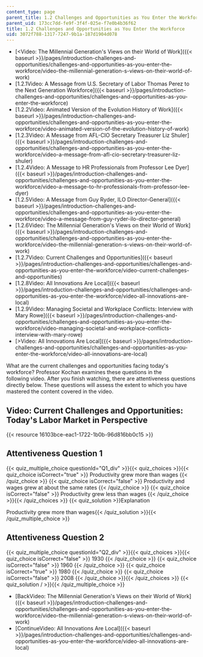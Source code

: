 ```yaml
---
content_type: page
parent_title: 1.2 Challenges and Opportunities as You Enter the Workforce
parent_uid: 173cc7dd-fe9f-3f4f-025e-f7e0b4b36f62
title: 1.2 Challenges and Opportunities as You Enter the Workforce
uid: 3072f788-1317-7247-9b1a-187d1904d078
---
```


*   [<Video: The Millennial Generation's Views on their World of Work]({{< baseurl >}}/pages/introduction-challenges-and-opportunities/challenges-and-opportunities-as-you-enter-the-workforce/video-the-millennial-generation-s-views-on-their-world-of-work)
*   [1.2.1Video: A Message from U.S. Secretary of Labor Thomas Perez to the Next Generation Workforce]({{< baseurl >}}/pages/introduction-challenges-and-opportunities/challenges-and-opportunities-as-you-enter-the-workforce)
*   [1.2.2Video: Animated Version of the Evolution History of Work]({{< baseurl >}}/pages/introduction-challenges-and-opportunities/challenges-and-opportunities-as-you-enter-the-workforce/video-animated-version-of-the-evolution-history-of-work)
*   [1.2.3Video: A Message from AFL-CIO Secretary Treasurer Liz Shuler]({{< baseurl >}}/pages/introduction-challenges-and-opportunities/challenges-and-opportunities-as-you-enter-the-workforce/video-a-message-from-afl-cio-secretary-treasurer-liz-shuler)
*   [1.2.4Video: A Message to HR Professionals from Professor Lee Dyer]({{< baseurl >}}/pages/introduction-challenges-and-opportunities/challenges-and-opportunities-as-you-enter-the-workforce/video-a-message-to-hr-professionals-from-professor-lee-dyer)
*   [1.2.5Video: A Message from Guy Ryder, ILO Director-General]({{< baseurl >}}/pages/introduction-challenges-and-opportunities/challenges-and-opportunities-as-you-enter-the-workforce/video-a-message-from-guy-ryder-ilo-director-general)
*   [1.2.6Video: The Millennial Generation's Views on their World of Work]({{< baseurl >}}/pages/introduction-challenges-and-opportunities/challenges-and-opportunities-as-you-enter-the-workforce/video-the-millennial-generation-s-views-on-their-world-of-work)
*   [1.2.7Video: Current Challenges and Opportunities]({{< baseurl >}}/pages/introduction-challenges-and-opportunities/challenges-and-opportunities-as-you-enter-the-workforce/video-current-challenges-and-opportunities)
*   [1.2.8Video: All Innovations Are Local]({{< baseurl >}}/pages/introduction-challenges-and-opportunities/challenges-and-opportunities-as-you-enter-the-workforce/video-all-innovations-are-local)
*   [1.2.9Video: Managing Societal and Workplace Conflicts: Interview with Mary Rowe]({{< baseurl >}}/pages/introduction-challenges-and-opportunities/challenges-and-opportunities-as-you-enter-the-workforce/video-managing-societal-and-workplace-conflicts-interview-with-mary-rowe)
*   [\>Video: All Innovations Are Local]({{< baseurl >}}/pages/introduction-challenges-and-opportunities/challenges-and-opportunities-as-you-enter-the-workforce/video-all-innovations-are-local)

What are the current challenges and opportunities facing today's workforce? Professor Kochan examines these questions in the following video. After you finish watching, there are attentiveness questions directly below. These questions will assess the extent to which you have mastered the content covered in the video.

Video: Current Challenges and Opportunities: Today's Labor Market in Perspective
--------------------------------------------------------------------------------

{{< resource 16103bce-eac1-1722-1b0b-96d816bb0c15 >}}

Attentiveness Question 1
------------------------

{{< quiz_multiple_choice questionId="Q1_div" >}}{{< quiz_choices >}}{{< quiz_choice isCorrect="true" >}}&nbsp;Productivity grew more than wages&nbsp;{{< /quiz_choice >}}
{{< quiz_choice isCorrect="false" >}}&nbsp;Productivity and wages grew at about the same rates&nbsp;{{< /quiz_choice >}}
{{< quiz_choice isCorrect="false" >}}&nbsp;Productivity grew less than wages&nbsp;{{< /quiz_choice >}}{{< /quiz_choices >}}
{{< quiz_solution >}}Explanation

Productivity grew more than wages{{< /quiz_solution >}}{{< /quiz_multiple_choice >}}

Attentiveness Question 2
------------------------

{{< quiz_multiple_choice questionId="Q2_div" >}}{{< quiz_choices >}}{{< quiz_choice isCorrect="false" >}}&nbsp;1930&nbsp;{{< /quiz_choice >}}
{{< quiz_choice isCorrect="false" >}}&nbsp;1960&nbsp;{{< /quiz_choice >}}
{{< quiz_choice isCorrect="true" >}}&nbsp;1980&nbsp;{{< /quiz_choice >}}
{{< quiz_choice isCorrect="false" >}}&nbsp;2008&nbsp;{{< /quiz_choice >}}{{< /quiz_choices >}}
{{< quiz_solution / >}}{{< /quiz_multiple_choice >}}

*   [BackVideo: The Millennial Generation's Views on their World of Work]({{< baseurl >}}/pages/introduction-challenges-and-opportunities/challenges-and-opportunities-as-you-enter-the-workforce/video-the-millennial-generation-s-views-on-their-world-of-work)
*   [ContinueVideo: All Innovations Are Local]({{< baseurl >}}/pages/introduction-challenges-and-opportunities/challenges-and-opportunities-as-you-enter-the-workforce/video-all-innovations-are-local)